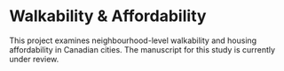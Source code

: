 # Walkability & Affordability
This project examines neighbourhood-level walkability and housing affordability in Canadian cities.
The manuscript for this study is currently under review.
